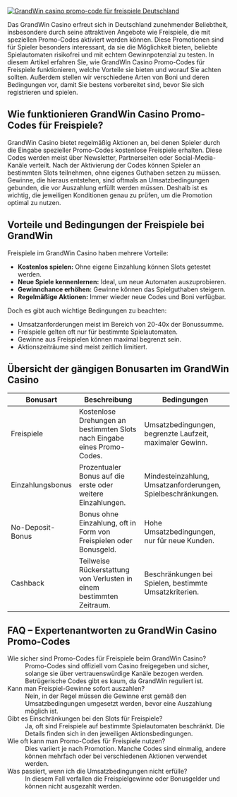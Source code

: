 [![GrandWin casino promo-code für freispiele Deutschland](https://123-caf.pages.dev/gitsignup.png)](https://vrmoo.ru/Bt82HjjY)

<p>Das GrandWin Casino erfreut sich in Deutschland zunehmender Beliebtheit, insbesondere durch seine attraktiven Angebote wie Freispiele, die mit speziellen Promo-Codes aktiviert werden können. Diese Promotionen sind für Spieler besonders interessant, da sie die Möglichkeit bieten, beliebte Spielautomaten risikofrei und mit echtem Gewinnpotenzial zu testen. In diesem Artikel erfahren Sie, wie GrandWin Casino Promo-Codes für Freispiele funktionieren, welche Vorteile sie bieten und worauf Sie achten sollten. Außerdem stellen wir verschiedene Arten von Boni und deren Bedingungen vor, damit Sie bestens vorbereitet sind, bevor Sie sich registrieren und spielen.</p>  <h2>Wie funktionieren GrandWin Casino Promo-Codes für Freispiele?</h2> <p>GrandWin Casino bietet regelmäßig Aktionen an, bei denen Spieler durch die Eingabe spezieller Promo-Codes kostenlose Freispiele erhalten. Diese Codes werden meist über Newsletter, Partnerseiten oder Social-Media-Kanäle verteilt. Nach der Aktivierung der Codes können Spieler an bestimmten Slots teilnehmen, ohne eigenes Guthaben setzen zu müssen. Gewinne, die hieraus entstehen, sind oftmals an Umsatzbedingungen gebunden, die vor Auszahlung erfüllt werden müssen. Deshalb ist es wichtig, die jeweiligen Konditionen genau zu prüfen, um die Promotion optimal zu nutzen.</p>  <h2>Vorteile und Bedingungen der Freispiele bei GrandWin</h2> <p>Freispiele im GrandWin Casino haben mehrere Vorteile:</p> <ul> <li><strong>Kostenlos spielen:</strong> Ohne eigene Einzahlung können Slots getestet werden.</li> <li><strong>Neue Spiele kennenlernen:</strong> Ideal, um neue Automaten auszuprobieren.</li> <li><strong>Gewinnchance erhöhen:</strong> Gewinne können das Spielguthaben steigern.</li> <li><strong>Regelmäßige Aktionen:</strong> Immer wieder neue Codes und Boni verfügbar.</li> </ul> <p>Doch es gibt auch wichtige Bedingungen zu beachten:</p> <ul> <li>Umsatzanforderungen meist im Bereich von 20-40x der Bonussumme.</li> <li>Freispiele gelten oft nur für bestimmte Spielautomaten.</li> <li>Gewinne aus Freispielen können maximal begrenzt sein.</li> <li>Aktionszeiträume sind meist zeitlich limitiert.</li> </ul>  <h2>Übersicht der gängigen Bonusarten im GrandWin Casino</h2> <table> <thead> <tr> <th>Bonusart</th> <th>Beschreibung</th> <th>Bedingungen</th> </tr> </thead> <tbody> <tr> <td>Freispiele</td> <td>Kostenlose Drehungen an bestimmten Slots nach Eingabe eines Promo-Codes.</td> <td>Umsatzbedingungen, begrenzte Laufzeit, maximaler Gewinn.</td> </tr> <tr> <td>Einzahlungsbonus</td> <td>Prozentualer Bonus auf die erste oder weitere Einzahlungen.</td> <td>Mindesteinzahlung, Umsatzanforderungen, Spielbeschränkungen.</td> </tr> <tr> <td>No-Deposit-Bonus</td> <td>Bonus ohne Einzahlung, oft in Form von Freispielen oder Bonusgeld.</td> <td>Hohe Umsatzbedingungen, nur für neue Kunden.</td> </tr> <tr> <td>Cashback</td> <td>Teilweise Rückerstattung von Verlusten in einem bestimmten Zeitraum.</td> <td>Beschränkungen bei Spielen, bestimmte Umsatzkriterien.</td> </tr> </tbody> </table>  <h2>FAQ – Expertenantworten zu GrandWin Casino Promo-Codes</h2> <dl> <dt>Wie sicher sind Promo-Codes für Freispiele beim GrandWin Casino?</dt> <dd>Promo-Codes sind offiziell vom Casino freigegeben und sicher, solange sie über vertrauenswürdige Kanäle bezogen werden. Betrügerische Codes gibt es kaum, da GrandWin reguliert ist.</dd>  <dt>Kann man Freispiel-Gewinne sofort auszahlen?</dt> <dd>Nein, in der Regel müssen die Gewinne erst gemäß den Umsatzbedingungen umgesetzt werden, bevor eine Auszahlung möglich ist.</dd>  <dt>Gibt es Einschränkungen bei den Slots für Freispiele?</dt> <dd>Ja, oft sind Freispiele auf bestimmte Spielautomaten beschränkt. Die Details finden sich in den jeweiligen Aktionsbedingungen.</dd>  <dt>Wie oft kann man Promo-Codes für Freispiele nutzen?</dt> <dd>Dies variiert je nach Promotion. Manche Codes sind einmalig, andere können mehrfach oder bei verschiedenen Aktionen verwendet werden.</dd>  <dt>Was passiert, wenn ich die Umsatzbedingungen nicht erfülle?</dt> <dd>In diesem Fall verfallen die Freispielgewinne oder Bonusgelder und können nicht ausgezahlt werden.</dd> </dl>